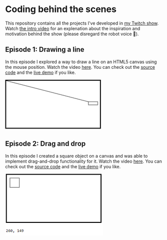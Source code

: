 # Coding behind the scenes

This repository contains all the projects I've developed in [my Twitch show](https://twitch.tv/voscarmv). Watch [the intro video](https://www.youtube.com/watch?v=wNrfZAZCe6I) for an explenation about the inspiration and motivation behind the show (please disregard the robot voice 🤖).

## Episode 1: Drawing a line

In this episode I explored a way to draw a line on an HTML5 canvas using the mouse position. Watch the video [here](https://www.twitch.tv/videos/593304668). You can check out the [source code](https://github.com/voscarmv/coding_behind_the_scenes/blob/57dcfb1b5be81ee121fb3d2926a734dab32662c7/connected_lines/lines.html) and the [live demo](https://rawcdn.githack.com/voscarmv/coding_behind_the_scenes/032a9f7bff2484c4c6505845784457cf3b309568/connected_lines/lines.html) if you like.

![Drawing a line from the mouse position](screenshots/line.gif)

## Episode 2: Drag and drop

In this episode I created a square object on a canvas and was able to implement drag-and-drop functionality for it. Watch the video [here](https://www.twitch.tv/videos/595206713). You can check out the [source code](https://github.com/voscarmv/coding_behind_the_scenes/blob/d1773ca7baa118c90d8638e617c101a22080fae8/connected_lines/lines.html) and the [live demo](https://rawcdn.githack.com/voscarmv/coding_behind_the_scenes/d1773ca7baa118c90d8638e617c101a22080fae8/connected_lines/lines.html) if you like.

![Drawing a line from the mouse position](screenshots/dragdrop.gif)